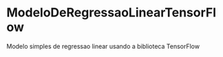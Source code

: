 # ModeloDeRegressaoLinearTensorFlow
Modelo simples de regressao linear usando a biblioteca TensorFlow
